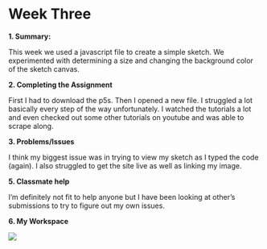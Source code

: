 # Week Three
**1. Summary:**

This week we used a javascript file to create a simple sketch.
We experimented with determining a size and changing the background color of the sketch canvas.

**2. Completing the Assignment**

First I had to download the p5s. Then I opened a new file. I struggled a lot basically every step of the way unfortunately. I watched the tutorials a lot and even checked out some other tutorials on youtube and was able to scrape along.

**3. Problems/Issues**

I think my biggest issue was in trying to view my sketch as I typed the code (again). I also struggled to get the site live as well as linking my image. 


**5. Classmate help**

I’m definitely not fit to help anyone but I have been looking at other’s submissions to try to figure out my own issues.

**6. My Workspace**

<image src="./images/helloworldscreen.jpeg"/>
